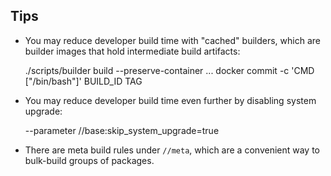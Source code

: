 ## Tips

* You may reduce developer build time with "cached" builders, which
  are builder images that hold intermediate build artifacts:

    ./scripts/builder build --preserve-container ...
    docker commit -c 'CMD ["/bin/bash"]' BUILD_ID TAG

* You may reduce developer build time even further by disabling system
  upgrade:

    --parameter //base:skip_system_upgrade=true

* There are meta build rules under `//meta`, which are a convenient way
  to bulk-build groups of packages.
